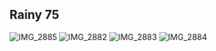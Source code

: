 ## Rainy 75
![IMG_2885](https://github.com/user-attachments/assets/eb73c851-2347-499d-990b-48fcc956e278)
![IMG_2882](https://github.com/user-attachments/assets/d9aada63-8988-48f2-b5be-2cc83907d099)
![IMG_2883](https://github.com/user-attachments/assets/7f274e0f-61d4-4e4f-a8c2-59f60cea0ed2)
![IMG_2884](https://github.com/user-attachments/assets/f137aa94-240f-41f8-a6d7-1aab6cae62c8)
